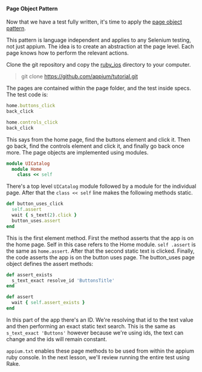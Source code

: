 #### Page Object Pattern

Now that we have a test fully written, it's time to apply the
[page object pattern](https://code.google.com/p/selenium/wiki/PageObjects).

This pattern is language independent and applies to any Selenium testing,
not just appium. The idea is to create an abstraction at the page level. Each
page knows how to perform the relevant actions.

Clone the git repository and copy the [ruby_ios](https://github.com/appium/tutorial/tree/master/modules/source/ruby_ios)
directory to your computer.

> git clone https://github.com/appium/tutorial.git

The pages are contained within the page folder, and the test inside specs.
The test code is:

```ruby
home.buttons_click
back_click

home.controls_click
back_click
```

This says from the home page, find the buttons element and click it. Then go
back, find the controls element and click it, and finally go back once more.
The page objects are implemented using modules.

```ruby
module UICatalog
  module Home
    class << self
```

There's a top level `UICatalog` module followed by a module for the
individual page. After that the `class << self` line makes the following
methods static.

```ruby
def button_uses_click
  self.assert
  wait { s_text(2).click }
  button_uses.assert
end
```

This is the first element method. First the method asserts that the app
is on the home page. Self in this case refers to the Home module. `self
.assert` is the same as `home.assert`. After that the second static text
is clicked. Finally, the code asserts the app is on the button uses page.
The button_uses page object defines the assert methods:

```ruby
def assert_exists
  s_text_exact resolve_id 'ButtonsTitle'
end

def assert
  wait { self.assert_exists }
end
```

In this part of the app there's an ID. We're resolving that id to the text
value and then performing an exact static text search. This is the same as
`s_text_exact 'Buttons'` however because we're using ids,
the text can change and the ids will remain constant.

`appium.txt` enables these page methods to be used from within the appium
ruby console. In the next lesson, we'll review running the entire test using
Rake.